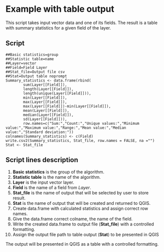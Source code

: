 # Example with table output

This script takes input vector data and one of its fields. The result is a table with summary statistics for a given field of the layer.

## Script

```
##Basic statistics=group
##Statistic table=name
##Layer=vector
##Field=Field Layer
##Stat_file=Output file csv
##Stat=Output table noprompt
Summary_statistics <- data.frame(rbind(
        sum(Layer[[Field]]),
        length(Layer[[Field]]),
        length(unique(Layer[[Field]])),
        min(Layer[[Field]]),
        max(Layer[[Field]]),
        max(Layer[[Field]])-min(Layer[[Field]]),
        mean(Layer[[Field]]),
        median(Layer[[Field]]),
        sd(Layer[[Field]])),
        row.names=c("Sum:","Count:","Unique values:","Minimum value:","Maximum value:","Range:","Mean value:","Median value:","Standard deviation:"))
colnames(Summary_statistics) <- c(Field)
write.csv2(Summary_statistics, Stat_file, row.names = FALSE, na ="")
Stat <- Stat_file
```

## Script lines description

1. **Basic statistics** is the group of the algorithm.
2. **Statistic table** is the name of the algorithm.
3. **Layer** is the input vector layer.
4. **Field** is the name of a field from _Layer_.
5. **Stat_file** is the name of output that will be selected by user to store result.
6. **Stat** is the name of output that will be created and returned to QGIS.
7. Create data.frame with calculated statistics and assign correct row names.
8. Give the data.frame correct colname, the name of the field.
9. Write the created data.frame to output file (**Stat_file**) with a controlled formatting.
10. Assign the output file path to table output (**Stat**) to be presented in QGIS

The output will be presented in QGIS as a table with a controlled formatting.